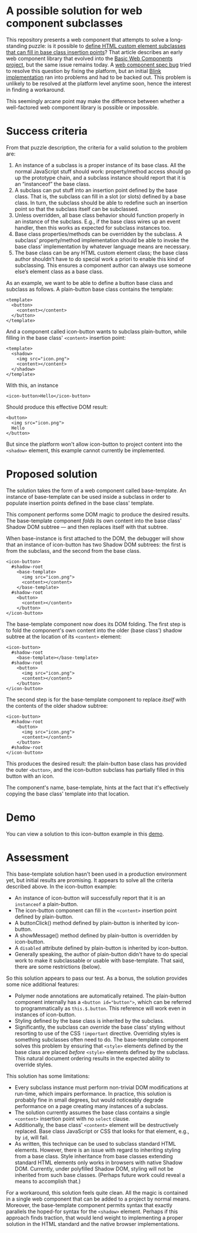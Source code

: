 # A possible solution for web component subclasses

This repository presents a web component that attempts to solve a long-standing puzzle: is it possible to [define HTML custom element subclasses that can fill in base class insertion points](http://blog.quickui.org/2013/06/11/puzzle-define-html-custom-element-subclasses-that-can-fill-in-base-class-insertion-points/)? That article describes an early web component library that evolved into the [Basic Web Components project](https://github.com/basic-web-components/components-dev/wiki), but the same issue remains today. A [web component spec bug](https://www.w3.org/Bugs/Public/show_bug.cgi?id=22344) tried to resolve this question by fixing the platform, but an initial [Blink implementation](https://code.google.com/p/chromium/issues/detail?id=263701) ran into problems and had to be backed out. This problem is unlikely to be resolved at the platform level anytime soon, hence the interest in finding a workaround.

This seemingly arcane point may make the difference between whether a well-factored web component library is possible or impossible.

# Success criteria

From that puzzle description, the criteria for a valid solution to the problem are:

1. An instance of a subclass is a proper instance of its base class. All the normal JavaScript stuff should work: property/method access should go up the prototype chain, and a subclass instance should report that it is an “instanceof” the base class.
2. A subclass can put stuff into an insertion point defined by the base class. That is, the subclass can fill in a slot (or slots) defined by a base class. In turn, the subclass should be able to redefine such an insertion point so that the subclass itself can be subclassed.
3. Unless overridden, all base class behavior should function properly in an instance of the subclass. E.g., if the base class wires up an event handler, then this works as expected for subclass instances too.
4. Base class properties/methods can be overridden by the subclass. A subclass’ property/method implementation should be able to invoke the base class’ implementation by whatever language means are necessary.
5. The base class can be any HTML custom element class; the base class author shouldn’t have to do special work a priori to enable this kind of subclassing. This ensures a component author can always use someone else’s element class as a base class.

As an example, we want to be able to define a button base class and subclass as follows. A plain-button base class contains the template:

    <template>
      <button>
        <content></content>
      </button>
    </template>

And a component called icon-button wants to subclass plain-button, while filling in the base class' `<content>` insertion point:

    <template>
      <shadow>
        <img src="icon.png">
        <content></content>
      </shadow>
    </template>

With this, an instance

    <icon-button>Hello</icon-button>

Should produce this effective DOM result:

    <button>
      <img src="icon.png">
      Hello
    </button>

But since the platform won't allow icon-button to project content into the `<shadow>` element, this example cannot currently be implemented.

# Proposed solution

The solution takes the form of a web component called base-template. An instance of base-template can be used inside a subclass in order to populate insertion points defined in the base class' template.

This component performs some DOM magic to produce the desired results. The base-template component *folds* its own content into the base class' Shadow DOM subtree — and then replaces itself with that subtree.

When base-instance is first attached to the DOM, the debugger will show that an instance of icon-button has two Shadow DOM subtrees: the first is from the subclass, and the second from the base class.

    <icon-button>
      #shadow-root
        <base-template>
          <img src="icon.png">
          <content></content>
        </base-template>
      #shadow-root
        <button>
          <content></content>
        </button>
    </icon-button>

The base-template component now does its DOM folding. The first step is to fold the component's own content into the older (base class') shadow subtree at the location of its `<content>` element:

    <icon-button>
      #shadow-root
        <base-template></base-template>
      #shadow-root
        <button>
          <img src="icon.png">
          <content></content>
        </button>
    </icon-button>

The second step is for the base-template component to replace *itself* with the contents of the older shadow subtree:

    <icon-button>
      #shadow-root
        <button>
          <img src="icon.png">
          <content></content>
        </button>
      #shadow-root
    </icon-button>

This produces the desired result: the plain-button base class has provided the outer `<button>`, and the icon-button subclass has partially filled in this button with an icon.

The component's name, base-template, hints at the fact that it's effectively copying the base class' template into that location.

# Demo

You can view a solution to this icon-button example in this
[demo](http://JanMiksovsky.github.io/base-template).

# Assessment

This base-template solution hasn't been used in a production environment yet, but initial results are promising. It appears to solve all the criteria described above. In the icon-button example:

* An instance of icon-button will successfully report that it is an `instanceof` a plain-button.
* The icon-button component can fill in the `<content>` insertion point defined by plain-button.
* A buttonClick() method defined by plain-button is inherited by icon-button.
* A showMessage() method defined by plain-button is overridden by icon-button.
* A `disabled` attribute defined by plain-button is inherited by icon-button.
* Generally speaking, the author of plain-button didn't have to do special work to make it subclassable or usable with base-template. That said, there are some restrictions (below).

So this solution appears to pass our test. As a bonus, the solution provides some nice additional features:

* Polymer node annotations are automatically retained. The plain-button component internally has a `<button id="button">`, which can be referred to programmatically as `this.$.button`. This reference will work even in instances of icon-button.
* Styling defined by the base class is inherited by the subclass.
* Significantly, the subclass can *override* the base class' styling without resorting to use of the CSS `!important` directive. Overriding styles is something subclasses often need to do. The base-template component solves this problem by ensuring that `<style>` elements defined by the base class are placed *before* `<style>` elements defined by the subclass. This natural document ordering results in the expected ability to override styles.

This solution has some limitations:
* Every subclass instance must perform non-trivial DOM modifications at run-time, which impairs performance. In practice, this solution is probably fine in small degrees, but would noticeably degrade performance on a page creating many instances of a subclass.
* The solution currently assumes the base class contains a single `<content>` insertion point with no `select` clause.
* Additionally, the base class' `<content>` element will be destructively replaced. Base class JavaScript or CSS that looks for that element, e.g., by `id`, will fail.
* As written, this technique can be used to subclass standard HTML elements.
However, there is an issue with regard to inheriting styling from a base class.
Style inheritance from base classes extending standard HTML elements only works in browsers with native Shadow DOM. Currently, under polyfilled Shadow DOM, styling will not be inherited from such base classes. (Perhaps future work could reveal a means to accomplish that.)

For a workaround, this solution feels quite clean. All the magic is contained in a single web component that can be added to a project by normal means. Moreover, the base-template component permits syntax that exactly parallels the hoped-for syntax for the `<shadow>` element. Perhaps if this approach finds traction, that would lend weight to implementing a proper solution in the HTML standard and the native browser implementations.